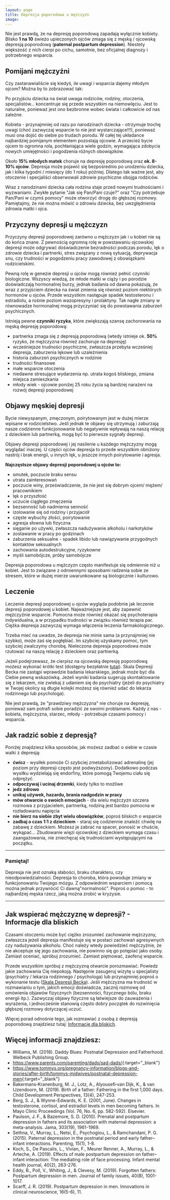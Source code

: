 ```yaml
---
layout: page
title: Depresja poporodowa u mężczyzn
image: 
---
```


Nie jest prawdą, że na depresję poporodową zapadają wyłącznie kobiety. Blisko <strong>1 na 10</strong> świeżo upieczonych ojców zmaga się z męską / ojcowską depresją poporodową (<strong>paternal postpartum depression</strong>). Niestety większość z nich cierpi po cichu, samotnie, bez oficjalnej diagnozy i potrzebnego wsparcia.

## Pomijani mężczyźni 
Czy zastanawialiście się kiedyś, ile uwagi i wsparcia dajemy młodym ojcom? Można by to zobrazować tak:


Po przyjściu dziecka na świat uwaga rodziców, rodziny, otoczenia, specjalistów... koncentruje się przede wszystkim na niemowlęciu. Jest to naturalne, ponieważ jest ono bezbronne wobec świata i całkowicie od nas zależne. 

Kobieta - przynajmniej od razu po narodzinach dziecka - otrzymuje trochę uwagi (choć zazwyczaj wsparcie to nie jest wystarczające!!!),  ponieważ musi ona dojść do siebie po trudach porodu. W całej tej układance najbardziej pomijanym elementem pozostają ojcowie. A przecież bycie ojcem to ogromna rola, pochłaniająca wiele godzin, wymagająca zdobycia nowych umiejętności i pogodzenia różnych obowiązków. 

Około <strong>15% młodych matek</strong> choruje na depresję poporodową oraz <strong>ok. 8-10% ojców</strong>. Depresja może pojawić się bezpośrednio po urodzeniu dziecka, jak i kilka tygodni / miesięcy (do 1 roku) później.  Dlatego tak ważne jest, aby otoczenie i specjaliści obserwowali zdrowie psychiczne obojga rodziców. 

<div class="box">
Wraz z narodzinami dziecka cała rodzina staje przed nowymi trudnościami i wyzwaniami. Zwykłe pytanie "Jak się Pan/Pani czuje?" oraz "Czy potrzebuje Pan/Pani w czymś pomocy" może otworzyć drogę do głębszej rozmowy. Pamiętajmy, że nie można mówić o zdrowiu dziecka, bez uwzględnienia zdrowia matki i ojca. 
</div>


## Przyczyny depresji u mężczyzn
Przyczyny depresji poporodowej zarówno u mężczyzn jak i u kobiet nie są do końca znane. Z pewnością ogromną rolę w powstawaniu ojcowskiej depresji może odgrywać doświadczenie bezradności podczas porodu, lęk o zdrowie dziecka i partnerki, stres związany z nową sytuacją, deprywacja snu, czy trudności w pogodzeniu pracy zawodowej z obowiązkami rodzicielskimi. 

Pewną rolę w genezie depresji u ojców mogą również pełnić czynniki biologiczne. Wszyscy wiedzą, że młode matki w ciąży i po porodzie doświadczają hormonalnej burzy, jednak badania od dawna pokazują, że wraz z przyjściem dziecka na świat zmienia się również poziom niektórych hormonów u ojców. Przede wszystkim następuje spadek testosteronu i estradiolu, a rośnie poziom wazopresyny i prolaktyny. Tak nagłe zmiany w równowadze hormonalnej mogą przyczyniać się do powstawania zaburzeń psychicznych. 

Istnieją pewne <strong>czynniki ryzyka</strong>, które zwiększają szansę zachorowania na męską depresję poporodową:
- partnerka zmaga się z depresją poporodową (wtedy istnieje ok. <strong>50%</strong> ryzyko, że mężczyzna również zachoruje na depresję)
- wcześniejsze trudności psychiczne, zwłaszcza przebyta wcześniej depresja, zaburzenia lękowe lub uzależnienia
- historia zaburzeń psychicznych w rodzinie
- trudności finansowe
- małe wsparcie otoczenia
- niedawne stresujące wydarzenia np. utrata kogoś bliskiego, zmiana miejsca zamieszkania
- młody wiek - ojcowie poniżej 25 roku życia są bardziej narażeni na rozwój depresji poporodowej

## Objawy męskiej depresji
Bycie niewyspanym, zmęczonym, poirytowanym jest w dużej mierze wpisane w rodzicielstwo. Jeśli jednak te objawy się utrzymują i zaburzają nasze codzienne funkcjonowanie lub negatywnie wpływają na naszą relację z dzieckiem lub partnerką, mogą być to pierwsze sygnały depresji. 

Objawy depresji poporodowej i jej nasilenie u każdego mężczyzny mogą wyglądać inaczej. U części ojców depresja to przede wszystkim obniżony nastrój i brak energii, u innych lęk, u jeszcze innych poirytowanie i agresja.

<strong>Najczęstsze objawy depresji poporodowej u ojców to:</strong>
- smutek, poczucie braku sensu
- utrata zainteresowań
- poczucie winy, przeświadczenie, że nie jest się dobrym ojcem/ mężem/ pracownikiem 
- lęk o przyszłość
- uczucie ciągłego zmęczenia
- bezsenność lub nadmierna senność
- izolowanie się od rodziny i przyjaciół
- częste wybuchy złości, poirytowanie
- agresja słowna lub fizyczna 
- sięganie po używki, zwłaszcza nadużywanie alkoholu i narkotyków
- zostawanie w pracy po godzinach 
- zaburzenia seksualne - spadek libido lub nawiązywanie przygodnych kontaktów seksualnych 
- zachowania autodestrukcyjne, ryzykowne 
- myśli samobójcze, próby samobójcze

<div class="box">
Depresja poporodowa u mężczyzn często manifestuje się odmiennie niż u kobiet. Jest to związane z odmiennymi sposobami radzenia sobie ze stresem, które w dużej mierze uwarunkowane są biologicznie i kulturowo.
</div>


## Leczenie
Leczenie depresji poporodowej u ojców wygląda podobnie jak leczenie depresji poporodowej u kobiet. Najważniejsze jest, aby zapewnić mężczyźnie wsparcie. Pomocna może również okazać się psychoterapia indywidualna, a w przypadku trudności w związku również terapia par. Ciężka depresja zazwyczaj wymaga włączenia leczenia farmakologicznego. 

Trzeba mieć na uwadze, że depresja nie minie sama (a przynajmniej nie szybko), może zaś się pogłębiać. Im szybciej uzyskamy pomoc, tym szybciej zwalczymy chorobę. Nieleczona depresja poporodowa może rzutować na naszą relację z dzieckiem oraz partnerką. 

Jeżeli podejrzewasz, że cierpisz na ojcowską depresję poporodową możesz wykonać krótki test (dostępny bezpłatnie [tutaj](https://depresjapoporodowa.pl/artykuly/test-na-depresje)). Skala Depresji Becka nie zastąpi wprawdzie badania lekarskiego, jednak może być dla Ciebie pewną wskazówką. Jeżeli wyniki badania sugerują skontaktowanie się z lekarzem, nie zwlekaj z udaniem się do psychiatry (jeżeli do psychiatry w Twojej okolicy są długie kolejki możesz się również udać do lekarza rodzinnego lub psychologa). 

<div class="box">
Nie jest prawdą, że "prawdziwy mężczyzna" nie choruje na depresję, ponieważ sam potrafi sobie poradzić ze swoimi problamami. Każdy z nas - kobieta, mężczyzna, starzec, młody - potrzebuje czasami pomocy i wsparcia.
</div>

## Jak radzić sobie z depresją?
Poniżej znajdziesz kilka sposobów, jak możesz zadbać o siebie w czasie walki z depresją:
- **ćwicz** - wysiłek pomoże Ci szybciej zmetabolizować adrenalinę (jej poziom przy depresji często jest podwyższony). Dodatkowo podczas wysiłku wydzielają się endorfiny, które pomogą Twojemu ciału się odprężyć. 
- **odpoczywaj i ucinaj drzemki**, kiedy tylko to możliwe 
- **jedz zdrowo**
- **unikaj używek, hazardu, brania nadgodzin w pracy**
- **mów otwarcie o swoich emocjach** - dla wielu mężczyzn szczera rozmowa z przyjacielem, partnerką, rodziną jest bardzo pomocna w rozładowaniu napięcia
- **nie bierz na siebie zbyt wielu obowiązków**, poproś bliskich o wsparcie
- **zadbaj o czas 1:1 z dzieckiem** - staraj się codziennie znaleźć chwilę na zabawę z dzieckiem. Możesz je zabrać na spacer, ponosić w chuście, wykąpać... Zbudowanie więzi ojcowskiej z dzieckiem wymaga czasu i zaangażowania, nie zniechęcaj się trudnościami występującymi na początku.

---

### Pamiętaj!
Depresja nie jest oznaką słabości, braku charakteru, czy nieodpowiedzialności. Depresja to choroba, która powoduje zmiany w funkcjonowaniu Twojego mózgu. Z odpowiednim wsparciem i pomocą można jednak przywrócić Ci  dawną"normalność". Poproś o pomoc - to najbardziej męska rzecz, jaką można zrobić w kryzysie.

---


## Jak wspierać mężczyznę w depresji? - Informacje dla bliskich 
Czasami otoczeniu może być ciężko zrozumieć zachowanie mężczyzny, zwłaszcza jeżeli depresja manifestuje się w postaci zachowań agresywnych czy nadużywania alkoholu. Choć należy wtedy powiedzieć mężczyźnie, że nie akceptuje się jego zachowania, nie powinno się go potępiać jako osoby. Zamiast oceniać, spróbuj zrozumieć. Zamiast piętnować, zaoferuj wsparcie. 

Przede wszystkim spróbuj z mężczyzną otwarcie porozmawiać. Powiedz jakie zachowania Cię niepokoją. Następnie zasugeruj wizytę u specjalisty (psychiatry / lekarza rodzinnego / psychologa) lub przynajmniej poproś o wykonanie testu ([Skala Depresji Becka](https://depresjapoporodowa.pl/artykuly/test-na-depresje)). Jeśli mężczyzna ma trudność w rozmawianiu o tym, jakich emocji doświadcza, zacznij rozmowę od omówienia objawów fizycznych (bezsenności, fizycznego bólu, braku energii itp.). Zazwyczaj objawy fizyczne są łatwiejsze do zauważenia i wyrażenia, i jednocześnie stanowią często dobry początek do rozwinięcia głębszej rozmowy dotyczącej uczuć. 

Więcej porad odnośnie tego, jak rozmawiać z osobą z depresją poporodową znajdziesz tutaj: [Informacje dla bliskich](https://depresjapoporodowa.pl/informacje-dla-bliskich). 


## Więcej informacji znajdziesz:
- Williams, M. (2018). Daddy Blues: Postnatal Depression and Fatherhood. Welbeck Publishing Group.
- <https://www.parents.com/parenting/dads/sad-dads/>{:target="_blank"}
- <https://www.tommys.org/pregnancy-information/blogs-and-stories/after-birth/tommys-midwives/postnatal-depression-men>{:target="_blank"}
- Bakermans‐Kranenburg, M. J., Lotz, A., Alyousefi‐van Dijk, K., & van IJzendoorn, M. (2019). Birth of a father: Fathering in the first 1,000 days. Child Development Perspectives, 13(4), 247-253.
- Berg, S. J., & Wynne-Edwards, K. E. (2001, June). Changes in testosterone, cortisol, and estradiol levels in men becoming fathers. In Mayo Clinic Proceedings (Vol. 76, No. 6, pp. 582-592). Elsevier.
- Paulson, J. F., & Bazemore, S. D. (2010). Prenatal and postpartum depression in fathers and its association with maternal depression: a meta-analysis. Jama, 303(19), 1961-1969.
- Sethna, V., Murray, L., Netsi, E., Psychogiou, L., & Ramchandani, P. G. (2015). Paternal depression in the postnatal period and early father–infant interactions. Parenting, 15(1), 1-8.
- Koch, S., De Pascalis, L., Vivian, F., Meurer Renner, A., Murray, L., & Arteche, A. (2019). Effects of male postpartum depression on father–infant interaction: The mediating role of face processing. Infant mental health journal, 40(2), 263-276.
- Eddy, B., Poll, V., Whiting, J., & Clevesy, M. (2019). Forgotten fathers: Postpartum depression in men. Journal of family issues, 40(8), 1001-1017.
- Scarff, J. R. (2019). Postpartum depression in men. Innovations in clinical neuroscience, 16(5-6), 11.
